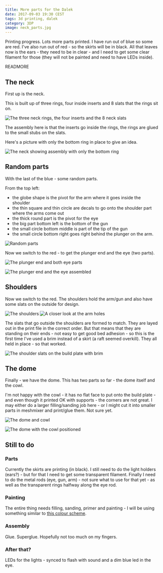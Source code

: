 ```yaml
---
title: More parts for the Dalek
date: 2017-09-03 19:30 CEST
tags: 3d printing, dalek
category: 3DP
image: neck_parts.jpg
---
```


Printing progress. Lots more parts printed. I have run out of blue so some are red. I've also run out of red - so the skirts will be in black. All that leaves now is the ears - they need to be in clear - and I need to get some clear filament for those (they will not be painted and need to have LEDs inside).

READMORE

## The neck

First up is the neck.

This is built up of three rings, four inside inserts and 8 slats that the rings sit on.

![The three neck rings, the four inserts and the 8 neck slats](neck_parts.jpg 'The three neck rings, the four inserts and the 8 neck slats')

The assembly here is that the inserts go inside the rings, the rings are glued to the small stubs on the slats.

Here's a picture with only the bottom ring in place to give an idea.

![The neck showing assembly with only the bottom ring](neck_assembled.jpg 'The neck showing assembly with only the bottom ring')

## Random parts

With the last of the blue - some random parts.

From the top left:

* the globe shape is the pivot for the arm where it goes inside the shoulder
* the thin square and thin circle are decals to go onto the shoulder part where the arms come out
* the thick round part is the pivot for the eye
* the big part bottom left is the bottom of the gun
* the small circle bottom middle is part of the tip of the gun
* the small circle bottom right goes right behind the plunger on the arm.

![Random parts](03-parts.jpg 'Random parts')

Now we switch to the red - to get the plunger end and the eye (two parts).

![The plunger end and both eye parts](plunger_and_eye.jpg 'The plunger end and both eye parts')

![The plunger end and the eye assembled](plunger_and_eye_assembled.jpg 'The plunger end and the eye assembled')

## Shoulders

Now we switch to the red. The shoulders hold the arm/gun and also have some slats on the outside for design.

![The shoulders](shoulders.jpg 'The shoulders')
![A closer look at the arm holes](shoulders_showing_arm_holes.jpg 'A closer look at the arm holes')

The slats that go outside the shoulders are formed to match. They are layed out in the print file in the correct order. But that means that they are standing on their ends - not easy to get good bed adhesion - so this is the first time I've used a brim instead of a skirt (a raft seemed overkill). They all held in place - so that worked.

![The shoulder slats on the build plate with brim](shoulder_slats.jpg 'The shoulder slats on the build plate with brim')

## The dome

Finally - we have the dome. This has two parts so far - the dome itself and the cowl.

I'm not happy with the cowl - it has no flat face to put onto the build plate - and even though it printed OK with supports - the corners are not great. I may either do a larger filling/sanding job here - or I might cut it into smaller parts in meshmixer and print/glue them. Not sure yet.

![The dome and cowl](dome_and_cowl.jpg 'The dome and cowl')

![The dome with the cowl positioned](dome_and_cowl_assembled.jpg 'The dome with the cowl positioned')

## Still to do

### Parts

Currently the skirts are printing (in black). I still need to do the light holders (ears?) - but for that I need to get some transparent filament. Finally I need to do the metal rods (eye, gun, arm) - not sure what to use for that yet - as well as the transparent rings halfway along the eye rod.

### Painting

The entire thing needs filling, sanding, primer and painting - I will be using something similar to [this colour scheme](http://www.thedoctorwhosite.co.uk/dalek/types/19-time-war-daleks/).

### Assembly

Glue. Superglue. Hopefully not too much on my fingers.

### After that?

LEDs for the lights - synced to flash with sound and a dim blue led in the eye.